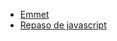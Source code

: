 - [Emmet](https://docs.emmet.io/cheat-sheet/)
- [Repaso de javascript](https://nachordz7.github.io/py/javascript/repaso/)
